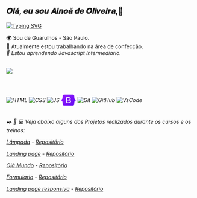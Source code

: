    <h2>𝑶𝒍𝒂́, 𝒆𝒖 𝒔𝒐𝒖 𝑨𝒊𝒏𝒐𝒂̃ 𝒅𝒆 𝑶𝒍𝒊𝒗𝒆𝒊𝒓𝒂,👋</h2>
   <div>
      <a href="https://git.io/typing-svg"><img src="https://readme-typing-svg.demolab.com?font=Fira+Code&weight=600&pause=1000&color=F73F8B&width=435&lines=seja+bem+vindo(a)+ao+meu+perfil!" alt="Typing SVG" /></a>
</div
   
##

🌍 Sou de Guarulhos - São Paulo.<br>
🚀 Atualmente estou trabalhando na área de confecção.<br>
<i>🧠 Estou aprendendo Javascript Intermediario.<br><br>

<img height="140em" src="https://camo.githubusercontent.com/acb4ad3659622203bf3dc21040a6b9e161bc90a965feb128e654ffc71ba18e0e/68747470733a2f2f6769746875622d726561646d652d73746174732e76657263656c2e6170702f6170692f746f702d6c616e67732f3f757365726e616d653d68656c656e612d4c756a616e2d476f6d6573266c61796f75743d636f6d70616374266c616e67735f636f756e743d37267468656d653d68696768636f6e7472617374" style="max-width: 100%;"><br><br>
   
<div style="display: inline_block"><br>
  <img align="center" alt="HTML" height="30" width="40"    src="https://cdn.jsdelivr.net/gh/devicons/devicon/icons/html5/html5-original.svg">
  <img align="center" alt="CSS" height="30" width="40"     src="https://cdn.jsdelivr.net/gh/devicons/devicon/icons/css3/css3-original.svg">
  <img align="center" alt="JS"  height="30" width="40"     src="https://cdn.jsdelivr.net/gh/devicons/devicon/icons/javascript/javascript-original.svg">
  <img align="center" alt="Bootstrap" height="37" width="40" src="https://raw.githubusercontent.com/devicons/devicon/master/icons/bootstrap/bootstrap-original.svg">
  <img align="center" alt="Git" height="30" width="40"     src="https://cdn.jsdelivr.net/gh/devicons/devicon/icons/git/git-original.svg">
  <img align="center" alt="GitHub" height="40" width="40"  src="https://img.icons8.com/fluency/512/github.png">
  <img align="center" alt="VsCode " height="30" width="40" src="https://cdn.jsdelivr.net/gh/devicons/devicon/icons/vscode/vscode-original.svg">
  </div>
   
##

✒️ 📖 💻 Veja abaixo alguns dos Projetos realizados durante os cursos e os treinos:

<a href="https://ainoa22.github.io/Lampada/" rel="nofollow">Lâmpada</a> - <a href="https://github.com/Ainoa22/Lampada">Repositório</a>
  
<a href="https://ainoa22.github.io/Landing-page/" rel="nofollow">Landing page</a> - <a href="https://github.com/Ainoa22/Landing-page">Repositório</a>

<a href="https://ainoa22.github.io/Ola-Mundo/" rel="nofollow">Olá Mundo</a> - <a href="https://github.com/Ainoa22/Ola-Mundo">Repositório</a>

<a href="https://ainoa22.github.io/Formulario/" rel="nofollow">Formulario</a> - <a href="https://github.com/Ainoa22/Formulario">Repositório</a>
  
 <a href="https://ainoa22.github.io/landing-page-responsiva/" rel="nofollow">Landing page responsiva</a> - <a href="https://github.com/Ainoa22/landing-page-responsiva">Repositório</a> 
  

